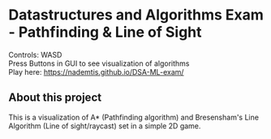 
# Datastructures and Algorithms Exam - Pathfinding & Line of Sight

Controls: WASD  
Press Buttons in GUI to see visualization of algorithms  
Play here: https://nademtis.github.io/DSA-ML-exam/  

## About this project
This is a visualization of A* (Pathfinding algorithm) and Bresensham's Line Algorithm (Line of sight/raycast) set in a simple 2D game.  
